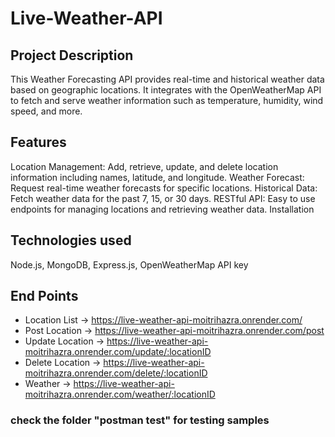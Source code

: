 ﻿# Live-Weather-API

## Project Description
This Weather Forecasting API provides real-time and historical weather data based on geographic locations. It integrates with the OpenWeatherMap API to fetch and serve weather information such as temperature, humidity, wind speed, and more.

## Features
Location Management: Add, retrieve, update, and delete location information including names, latitude, and longitude.
Weather Forecast: Request real-time weather forecasts for specific locations.
Historical Data: Fetch weather data for the past 7, 15, or 30 days.
RESTful API: Easy to use endpoints for managing locations and retrieving weather data.
Installation

## Technologies used
Node.js,
MongoDB,
Express.js,
OpenWeatherMap API key

## End Points

* Location List -> https://live-weather-api-moitrihazra.onrender.com/
* Post Location -> https://live-weather-api-moitrihazra.onrender.com/post
* Update Location -> https://live-weather-api-moitrihazra.onrender.com/update/:locationID
* Delete Location -> https://live-weather-api-moitrihazra.onrender.com/delete/:locationID
* Weather -> https://live-weather-api-moitrihazra.onrender.com/weather/:locationID
  
### check the folder "postman test" for testing samples

